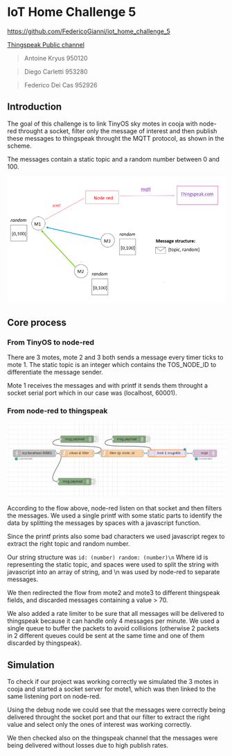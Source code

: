 # IoT Home Challenge 5

https://github.com/FedericoGianni/iot_home_challenge_5

[Thingspeak Public channel](https://thingspeak.com/channels/1070802)

> Antoine Kryus 950120

> Diego Carletti 953280

> Federico Dei Cas 952926


## Introduction

The goal of this challenge is to link TinyOS sky motes in cooja with node-red throught a socket, filter only the message of interest and then publish these messages to thingspeak throught the MQTT protocol, as shown in the scheme.

The messages contain a static topic and a random number between 0 and 100. 

![scenario](/scenario.PNG)

## Core process

### From TinyOS to node-red

There are 3 motes, mote 2 and 3 both sends a message every timer ticks to mote 1. The static topic is an integer which contains the TOS_NODE_ID to differentiate the message sender.

Mote 1 receives the messages and with printf it sends them throught a socket serial port which in our case was (localhost, 60001). 

### From node-red to thingspeak

![flows](/flow.PNG)

According to the flow above, node-red listen on that socket and then filters the messages. We used a single printf with some static parts to identify the data by splitting the messages by spaces with a javascript function.

Since the printf prints also some bad characters we used javascript regex to extract the right topic and random number.

Our string structure was `id: (number) random: (number)\n`
Where id is representing the static topic, and spaces were used to split the string with javascript into an array of string, and \n was used by node-red to separate messages.


We then redirected the flow from mote2 and mote3 to different thingspeak fields, and discarded messages containing a value > 70.

We also added a rate limiter to be sure that all messages will be delivered to thingspeak because it can handle only 4 messages per minute. We used a single queue to buffer the packets to avoid collisions (otherwise 2 packets in 2 different queues could be sent at the same time and one of them discarded by thingspeak).

## Simulation

To check if our project was working correctly we simulated the 3 motes in cooja and started a socket server for mote1, which was then linked to the same listening port on node-red. 

Using the debug node we could see that the messages were correctly being delivered throught the socket port and that our filter to extract the right value and select only the ones of interest was working correctly.

We then checked also on the thingspeak channel that the messages were being delivered without losses due to high publish rates.


